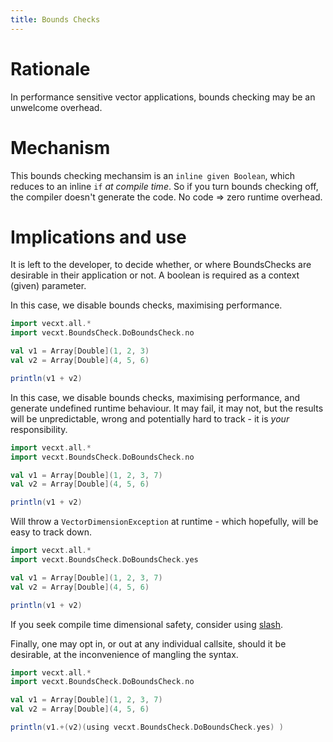 ```yaml
---
title: Bounds Checks
---
```

# Rationale

In performance sensitive vector applications, bounds checking may be an unwelcome overhead.

# Mechanism

This bounds checking mechansim is an `inline given Boolean`, which reduces to an inline `if` _at compile time_. So if you turn bounds checking off, the compiler doesn't generate the code. No code => zero runtime overhead.

# Implications and use

It is left to the developer, to decide whether, or where BoundsChecks are desirable in their application or not. A boolean is required as a context (given) parameter.

In this case, we disable bounds checks, maximising performance.

```scala
import vecxt.all.*
import vecxt.BoundsCheck.DoBoundsCheck.no

val v1 = Array[Double](1, 2, 3)
val v2 = Array[Double](4, 5, 6)

println(v1 + v2)

```

In this case, we disable bounds checks, maximising performance, and generate undefined runtime behaviour. It may fail, it may not, but the results will be unpredictable, wrong and potentially hard to track - it is _your_ responsibility.

```scala
import vecxt.all.*
import vecxt.BoundsCheck.DoBoundsCheck.no

val v1 = Array[Double](1, 2, 3, 7)
val v2 = Array[Double](4, 5, 6)

println(v1 + v2)

```

Will throw a `VectorDimensionException` at runtime - which hopefully, will be easy to track down.

```scala
import vecxt.all.*
import vecxt.BoundsCheck.DoBoundsCheck.yes

val v1 = Array[Double](1, 2, 3, 7)
val v2 = Array[Double](4, 5, 6)

println(v1 + v2)

```

If you seek compile time dimensional safety, consider using [slash](https://github.com/dragonfly-ai/slash).

Finally, one may opt in, or out at any individual callsite, should it be desirable, at the inconvenience of mangling the syntax.

```scala
import vecxt.all.*
import vecxt.BoundsCheck.DoBoundsCheck.no

val v1 = Array[Double](1, 2, 3, 7)
val v2 = Array[Double](4, 5, 6)

println(v1.+(v2)(using vecxt.BoundsCheck.DoBoundsCheck.yes) )

```